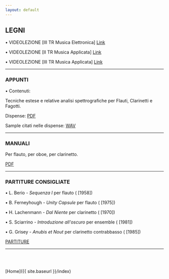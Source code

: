 ```yaml
---
layout: default
---
```



## LEGNI






• VIDEOLEZIONE [III TR Musica Elettronica] <a href="https://www.youtube.com/watch?v=-GGzhXXlI2Q" target="_blank">Link</a>

• VIDEOLEZIONE [II TR Musica Applicata] <a href="https://www.youtube.com/watch?v=rxkdNBpLx-c" target="_blank">Link</a>

• VIDEOLEZIONE [III TR Musica Applicata] <a href="https://www.youtube.com/watch?v=Xhmvat8WafI" target="_blank">Link</a>

______

### APPUNTI


• Contenuti:

Tecniche estese e relative analisi spettrografiche per
Flauti, Clarinetti e Fagotti.

Dispense: <a href="https://www.academia.edu/46947069/Appunti_di_Orchestrazione_Contemporanea_01_LEGNI" target="_blank">PDF</a>


Sample citati nelle dispense: <a href="https://www.dropbox.com/sh/nwwsvcaf17zml0h/AAByZ57_Wlniq6PPq7m4Dr-Ea?dl=0" target="_blank">WAV</a>

______

### MANUALI

Per flauto, per oboe, per clarinetto.

<a href="https://www.dropbox.com/sh/4uypq0vgll6w2gg/AAAw3Ms_93UHLKIOGvjbhfdWa?dl=0" target="_blank">PDF</a>


______

### PARTITURE CONSIGLIATE


<!-- • xxx - *yyy* (da zzz, [1909]) -->
 • L. Berio - *Sequenza I* per flauto ( [1958])

• B. Ferneyhough - *Unity Capsule* per flauto ( [1975])

• H. Lachenmann - *Dal Niente* per clarinetto ( [1970])

• S. Sciarrino - *Introduzione all'oscuro* per ensemble ( [1981])

• G. Grisey - *Anubis et Nout* per clarinetto contrabbasso ( [1985])

<a href="https://www.dropbox.com/sh/5ladm67kzw4spvv/AAAV8AgBXOsgt_uCcyn8mcAJa?dl=0" target="_blank">PARTITURE</a>







______

<br>

<br>


[Home]({{ site.baseurl }}/index)
